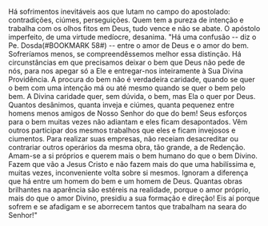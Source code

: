 Há sofrimentos inevitáveis aos que lutam no campo do apostolado: contradições, ciúmes, perseguições. Quem tem a pureza de intenção e trabalha com os olhos fitos em Deus, tudo vence e não se abate. O apóstolo imperfeito, de uma virtude medíocre, desanima. "Há uma confusão -- diz o Pe. Dosda(#BOOKMARK 58#) -- entre o amor de Deus e o amor do bem. Sofreríamos menos, se compreendêssemos melhor essa distinção. Há circunstâncias em que precisamos deixar o bem que Deus não pede de nós, para nos apegar só a Ele e entregar-nos inteiramente à Sua Divina Providência. A procura do bem não é verdadeira caridade, quando se quer o bem com uma intenção má ou até mesmo quando se quer o bem pelo bem. A Divina caridade quer, sem dúvida, o bem, mas Ela o quer por Deus. Quantos desânimos, quanta inveja e ciúmes, quanta pequenez entre homens menos amigos de Nosso Senhor do que do bem! Seus esforços para o bem muitas vezes não adiantam e eles ficam desapontados. Vêm outros participar dos mesmos trabalhos que eles e ficam invejosos e ciumentos. Para realizar suas empresas, não receiam desacreditar ou contrariar outros operários da mesma obra, tão grande, a de Redenção. Amam-se a si próprios e querem mais o bem humano do que o bem Divino. Fazem que vão a Jesus Cristo e não fazem mais do que uma habilíssima e, muitas vezes, inconveniente volta sobre si mesmos. Ignoram a diferença que há entre um homem do bem e um homem de Deus. Quantas obras brilhantes na aparência são estéreis na realidade, porque o amor próprio, mais do que o amor Divino, presidiu a sua formação e direção! Eis aí porque sofrem e se afadigam e se aborrecem tantos que trabalham na seara do Senhor!"